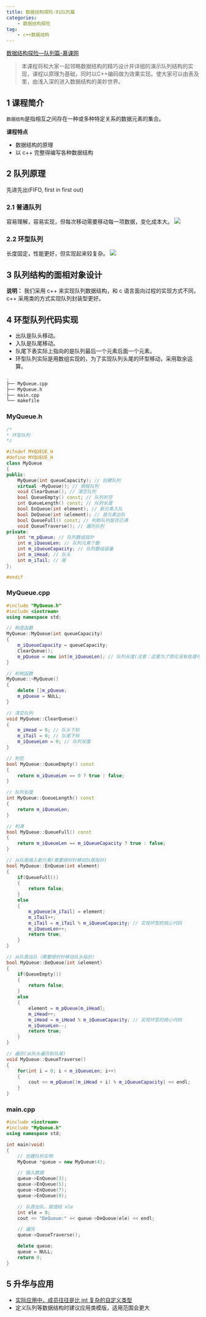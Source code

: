 ```yaml
---
title: 数据结构探险-01队列篇
categories:
    - 数据结构探险
tag:
    - c++数据结构
---
```


[数据结构探险—队列篇-慕课网](http://www.imooc.com/learn/519)

> 本课程将和大家一起领略数据结构的精巧设计并详细的演示队列结构的实现，课程以原理为基础，同时以C++编码做为效果实现。使大家可以由表及里，由浅入深的进入数据结构的美妙世界。  

## 1 课程简介
`数据结构`是指相互之间存在一种或多种特定关系的数据元素的集合。

**课程特点**

+ 数据结构的原理
+ 以 c++ 完整得编写各种数据结构

## 2 队列原理
先进先出(FIFO, first in first out)

### 2.1 普通队列
容易理解，容易实现，但每次移动需要移动每一项数据，变化成本大。
![](http://cdn.mengqingshen.com/%E6%95%B0%E6%8D%AE%E7%BB%93%E6%9E%84%E6%8E%A2%E9%99%A9-01%E9%98%9F%E5%88%97%E7%AF%87/6F43B23F-1822-401C-B12F-2C2FE9DD7FEA.png)

###  2.2 环型队列
长度固定，性能更好，但实现起来较复杂。
![](http://cdn.mengqingshen.com/%E6%95%B0%E6%8D%AE%E7%BB%93%E6%9E%84%E6%8E%A2%E9%99%A9-01%E9%98%9F%E5%88%97%E7%AF%87/FA1A0C20-A44B-4CD9-8028-468AA8E6D2B1.png)


## 3 队列结构的面相对象设计
**说明：** 我们采用 c++ 来实现队列数据结构，和 c 语言面向过程的实现方式不同，c++ 采用类的方式实现队列封装型更好。

## 4 环型队列代码实现
+ 出队是队头移动。
+ 入队是队尾移动。
+ 队尾下表实际上指向的是队列最后一个元素后面一个元素。
+ 环型队列实际是用数组实现的，为了实现队列头尾的环型移动，采用取余运算。

```bash
.
├── MyQueue.cpp
├── MyQueue.h
├── main.cpp
└── makefile
```

### MyQueue.h

```c++
/*
* 环型队列
*/

#ifndef MYQUEUE_H
#define MYQUEUE_H
class MyQueue
{
public:
	MyQueue(int queueCapacity); // 创建队列
	virtual ~MyQueue(); // 销毁队列
	void ClearQueue(); // 清空队列
	bool QueueEmpty() const; // 队列判空
	int QueueLength() const; // 队列长度
	bool EnQueue(int element); // 新元素入队
	bool DeQueue(int &element); // 首元素出队
	bool QueueFull() const; // 判断队列是否已满
	void QueueTraverse(); // 遍历队列
private:
	int *m_pQueue; // 队列数组指针
	int m_iQueueLen; // 队列元素个数
	int m_iQueueCapacity; // 队列数组容量
	int m_iHead; // 队头
	int m_iTail; // 尾
};

#endif
```

### MyQueue.cpp

```c++
#include "MyQueue.h"
#include <iostream>
using namespace std;

// 构造函数
MyQueue::MyQueue(int queueCapacity)
{
	m_iQueueCapacity = queueCapacity;
	ClearQueue();
	m_pQueue = new int[m_iQueueLen]; // 队列长度(注意：这里为了简化没有处理可能出现的内存分配失败)
}

// 析构函数
MyQueue::~MyQueue()
{
	delete []m_pQueue;
	m_pQueue = NULL;
}

// 清空队列
void MyQueue::ClearQueue()
{
	m_iHead = 0; // 队头下标
	m_iTail = 0; // 队尾下标
	m_iQueueLen = 0; // 队列长度
}

// 判空
bool MyQueue::QueueEmpty() const
{
	return m_iQueueLen == 0 ? true : false;
}

// 队列长度
int MyQueue::QueueLength() const
{
	return m_iQueueLen;
}

// 判满
bool MyQueue::QueueFull() const
{
	return m_iQueueLen == m_iQueueCapacity ? true : false;
}

// 从队尾插入新元素(需要顺时针移动队尾指针)
bool MyQueue::EnQueue(int element)
{
	if(QueueFull())
	{
		return false;
	}
	else
	{
		m_pQueue[m_iTail] = element;
		m_iTail++;
		m_iTail = m_iTail % m_iQueueCapacity; // 实现环型的核心代码
		m_iQueueLen++;
		return true;
	}
}

// 从队首出队（需要顺时针移动队头指针）
bool MyQueue::DeQueue(int &element)
{
	if(QueueEmpty())
	{
		return false;
	}
	else
	{
		element = m_pQueue[m_iHead];
		m_iHead++;
		m_iHead = m_iHead % m_iQueueCapacity; // 实现环型的核心代码
		m_iQueueLen--;
		return true;
	}
}

// 遍历(从队头遍历到队尾)
void MyQueue::QueueTraverse()
{
	for(int i = 0; i < m_iQueueLen; i++)
	{
		cout << m_pQueue[(m_iHead + i) % m_iQueueCapacity] << endl;
	}
}
```

### main.cpp

```c++
#include <iostream>
#include "MyQueue.h"
using namespace std;

int main(void)
{
	// 创建队列实例
	MyQueue *queue = new MyQueue(4);

	// 插入数据
	queue->EnQueue(3);
	queue->EnQueue(5);
	queue->EnQueue(7);
	queue->EnQueue(9);

	// 队首出队，赋值给 ele
	int ele = 0;
	cout << "DeQueue:" << queue->DeQueue(ele) << endl;

	// 遍历
	queue->QueueTraverse();

	delete queue;
	queue = NULL;
	return 0;
}
```

## 5 升华与应用
+  [实际应用中，成员往往是比 int 复杂的自定义类型](https://github.com/laputa-er/C-PLUS-PLUS_STUDY/tree/master/IMOOC_DATA_STRUCTOR_EXPLORE_CPP/l01_queue/0401_queue_circle)
+ 定义队列等数据结构时建议应用类模版，适用范围会更大